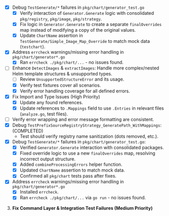- [x] Debug `TestGenerate/*` failures in `pkg/chart/generator_test.go`
    - [x] Verify interaction of `Generator.Generate` logic with consolidated `pkg/registry`, `pkg/image`, `pkg/strategy`.
    - [x] Fix logic in `Generator.Generate` to create a separate `finalOverrides` map instead of modifying a copy of the original values.
    - [x] Update `ChartName` assertion in `TestGenerate/Simple_Image_Map_Override` to match mock data (`testchart`).
- [x] Address `errcheck` warnings/missing error handling in `pkg/chart/generator*.go`
    - [x] Ran `errcheck ./pkg/chart/...` - no issues found.
- [ ] Enhance `DetectImages` & `extractImages`: Handle more complex/nested Helm template structures & unsupported types.
    - [ ] Review `UnsupportedStructureError` and its usage.
    - [x] Verify test fixtures cover all scenarios.
    - [x] Verify error handling coverage for all defined errors.
- [x] Fix Import and Type Issues (High Priority)
    - [x] Update any found references.
    - [x] Update references to `.Mappings` field to use `.Entries` in relevant files (`analyze.go`, test files).
- [ ] Verify error wrapping and error message formatting are consistent.
- [x] Debug `TestPrefixSourceRegistryStrategy_GeneratePath_WithMappings`: (COMPLETED)
    - Test should verify registry name sanitization (dots removed, etc.).
- [x] Debug `TestGenerate/*` failures in `pkg/chart/generator_test.go`:
    - [x] Verified `Generator.Generate` interaction with consolidated packages.
    - [x] Fixed override logic to use a new `finalOverrides` map, resolving incorrect output structure.
    - [x] Added `combineProcessingErrors` helper function.
    - [x] Updated `ChartName` assertion to match mock data.
    - [x] Confirmed all `pkg/chart` tests pass after fixes.
- [x] Address `errcheck` warnings/missing error handling in `pkg/chart/generator*.go`
    - [x] Installed `errcheck`.
    - [x] Ran `errcheck ./pkg/chart/...` via `go run` - no issues found.

3. **Fix Command Layer & Integration Test Failures (Medium Priority)**